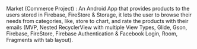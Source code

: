 Market (Commerce Project) : An Android App that provides products to the
users stored in Firebase, FireStore & Storage, it lets the user to browse their needs from
categories, like, store to chart, and rate the products with their emails (MVP, Nested
RecyclerView with multiple View Types, Glide, Gson, Firebase, FireStore, Firebase
Authentication & Facebook Login, Room, Fragments with tab layout).

